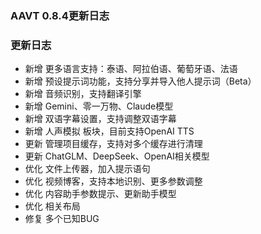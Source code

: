 ### AAVT 0.8.4更新日志

### 更新日志
- 新增 更多语言支持：泰语、阿拉伯语、葡萄牙语、法语
- 新增 预设提示词功能，支持分享并导入他人提示词（Beta）
- 新增 音频识别，支持翻译引擎
- 新增 Gemini、零一万物、Claude模型
- 新增 双语字幕设置，支持调整双语字幕
- 新增 人声模拟 板块，目前支持OpenAI TTS
- 更新 管理项目缓存，支持对多个缓存进行清理
- 更新 ChatGLM、DeepSeek、OpenAI相关模型
- 优化 文件上传器，加入提示语句
- 优化 视频博客，支持本地识别、更多参数调整
- 优化 内容助手参数提示、更新助手模型
- 优化 相关布局
- 修复 多个已知BUG